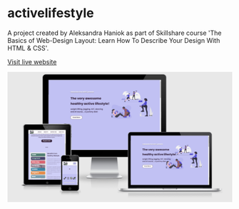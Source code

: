 # activelifestyle
A project created by Aleksandra Haniok as part of Skillshare course 'The Basics of Web-Design Layout: Learn How To Describe Your Design With HTML & CSS'.

[Visit live website](https://aleksandracodes.github.io/activelifestyle)

![Mockup image](img/active-lifestyle-am-i-responsive-mockup.png)